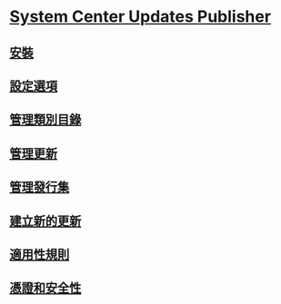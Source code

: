 # [System Center Updates Publisher](updates-publisher.md)
## [安裝](install-updates-publisher.md)
## [設定選項](updates-publisher-options.md)
## [管理類別目錄](updates-publisher-catalogs.md)
## [管理更新](manage-updates-with-updates-publisher.md)
## [管理發行集](updates-publisher-publications.md)
## [建立新的更新](create-updates-with-updates-publisher.md)
## [適用性規則](updates-publisher-applicability-rules.md)
## [憑證和安全性](updates-publisher-security.md)
